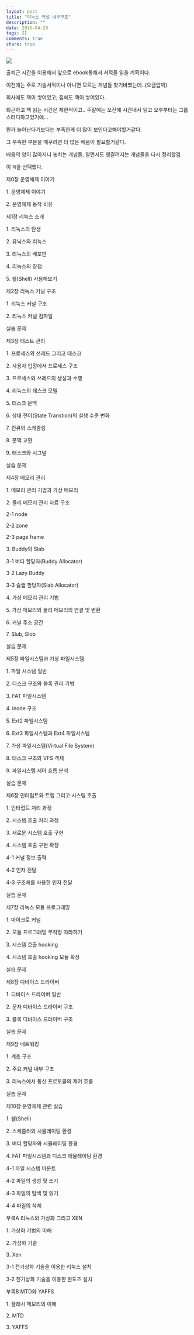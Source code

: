 ```yaml
---
layout: post
title: "리눅스 커널 내부구조"
description: ""
date: 2016-04-28
tags: []
comments: true
share: true
---
```


  

![](/assets/images/posts/609/211D72375721CD2A17913A.JPEG)

  

  

  

출퇴근 시간을 이용해서 앞으로 ebook통해서 서적들 읽을 계획이다.

이전에는 주로 기술서적이나 아니면 모르는 개념들 찾기바빴는데..(요금압박)

  

회사에도 책이 쌓여있고; 집에도 책이 쌓여있다.

퇴근하고 책 읽는 시간은 제한적이고.. 주말에는 오전에 시간내서 읽고 오후부터는 그룹 스터디하고있기에...

뭔가 늘어난다기보다는 부족한게 더 많이 보인다고해야할거같다.

그 부족한 부분을 매꾸려면 더 많은 배움이 필요할거같다.

  

배움의 양이 많아지니 놓치는 개념들, 알면서도 헷갈려지는 개념들을 다시 정리할겸

이 `책`을 선택했다.

  

제0장 운영체제 이야기

1\. 운영체제 이야기

2\. 운영체제 동작 비유

  

제1장 리눅스 소개

1\. 리눅스의 탄생

2\. 유닉스와 리눅스

3\. 리눅스의 배포판

4\. 리눅스의 장점

5\. 쉘(Shell) 사용해보기

  

제2장 리눅스 커널 구조

1\. 리눅스 커널 구조

2\. 리눅스 커널 컴파일

실습 문제

  

제3장 태스트 관리

1\. 프로세스와 쓰레드 그리고 태스크

2\. 사용자 입장에서 프로세스 구조

3\. 프로세스와 쓰레드의 생성과 수행

4\. 리눅스의 태스크 모델

5\. 태스크 문맥

6\. 상태 전이(State Transtion)의 실행 수준 변화

7\. 런큐와 스케줄링

8\. 문맥 교환

9\. 태스크와 시그널

실습 문제

  

제4장 메모리 관리

1\. 메모리 관리 기법과 가상 메모리

2\. 물리 메모리 관리 자료 구조

2-1 node

2-2 zone

2-3 page frame

3\. Buddy와 Slab

3-1 버디 할당자(Buddy Allocator)

3-2 Lazy Buddy

3-3 슬랩 할당자(Slab Allocator)

4\. 가상 메모리 관리 기법

5\. 가상 메모리와 물리 메모리의 연결 및 변환

6\. 커널 주소 공간

7\. Slub, Slob

실습 문제

  

제5장 파일시스템과 가상 파일시스템

1\. 파일 시스템 일반

2\. 디스크 구조와 블록 관리 기법

3\. FAT 파일시스템

4\. inode 구조

5\. Ext2 파일시스템

6\. Ext3 파일시스템과 Ext4 파일시스템

7\. 가상 파일시스템(Virtual File System)

8\. 태스크 구조와 VFS 객체

9\. 파일시스템 제어 흐름 분석

실습 문제

  

제6장 인터럽트와 트랩 그리고 시스템 호출

1\. 인터럽트 처리 과정

2\. 시스템 호출 처리 과정

3\. 새로운 시스템 호출 구현

4\. 시스템 호출 구현 확장

4-1 커널 정보 출력

4-2 인자 전달

4-3 구조체를 사용한 인자 전달

실습 문제

  

제7장 리눅스 모듈 프로그래밍

1\. 마이크로 커널

2\. 모듈 프로그래밍 무작정 따라하기

3\. 시스템 호출 hooking

4\. 시스템 호출 hooking 모듈 확장

실습 문제

  

제8장 디바이스 드라이버

1\. 디바이스 드라이버 일반

2\. 문자 디바이스 드라이버 구조

3\. 블록 디바이스 드라이버 구조

실습 문제

  

제9장 네트워킹

1\. 계층 구조

2\. 주요 커널 내부 구조

3\. 리눅스에서 통신 프로토콜의 제어 흐름

실습 문제

  

제10장 운영체제 관련 실습

1\. 쉘(Shell)

2\. 스케줄러와 시뮬레이팅 환경

3\. 버디 할당자와 시뮬레이팅 환경

4\. FAT 파일시스템과 디스크 에뮬레이팅 환경

4-1 파일 시스템 마운트

4-2 파일의 생성 및 쓰기

4-3 파일의 탐색 및 읽기

4-4 파일의 삭제

  

부록A 리눅스와 가상화 그리고 XEN

1\. 가상화 기법의 이해

2\. 가상화 기술

3\. Xen

3-1 전가상화 기술을 이용한 리눅스 설치

3-2 전가상화 기술을 이용한 윈도즈 설치

  

부록B MTD와 YAFFS

1\. 플래시 메모리의 이해

2\. MTD

3\. YAFFS

  

  

